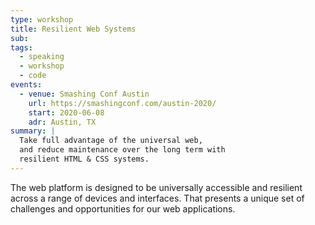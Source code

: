 ```yaml
---
type: workshop
title: Resilient Web Systems
sub:
tags:
  - speaking
  - workshop
  - code
events:
  - venue: Smashing Conf Austin
    url: https://smashingconf.com/austin-2020/
    start: 2020-06-08
    adr: Austin, TX
summary: |
  Take full advantage of the universal web,
  and reduce maintenance over the long term with
  resilient HTML & CSS systems.
---
```


The web platform is designed to be
universally accessible and resilient
across a range of devices and interfaces.
That presents a unique set of challenges and opportunities
for our web applications.
